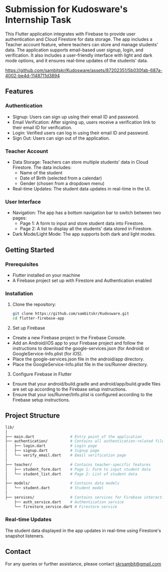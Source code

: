 
# Submission for Kudosware's Internship Task

This Flutter application integrates with Firebase to provide user authentication and Cloud Firestore for data storage. The app includes a Teacher account feature, where teachers can store and manage students' data. The application supports email-based user signup, login, and verification. It also includes a user-friendly interface with light and dark mode options, and it ensures real-time updates of the students' data.

https://github.com/sambitskr/Kudosware/assets/87202351/5b030fab-687a-4002-be4d-1148711d3894

## Features

### Authentication
- Signup: Users can sign up using their email ID and password.
- Email Verification: After signing up, users receive a verification link to their email ID for verification.
- Login: Verified users can log in using their email ID and password.
- Sign Out: Users can sign out of the application.
### Teacher Account
- Data Storage: Teachers can store multiple students' data in Cloud Firestore. The data includes:
    - Name of the student
    - Date of Birth (selected from a calendar)
    - Gender (chosen from a dropdown menu)
- Real-time Updates: The student data updates in real-time in the UI.
### User Interface
- Navigation: The app has a bottom navigation bar to switch between two pages:
    - Page 1: A form to input and store student data into Firestore.
    - Page 2: A list to display all the students' data stored in Firestore.
- Dark Mode/Light Mode: The app supports both dark and light modes.

## Getting Started
### Prerequisites
- Flutter installed on your machine
- A Firebase project set up with Firestore and Authentication enabled
### Installation
1. Clone the repository:

   ```bash
   git clone https://github.com/sambitskr/Kudosware.git
   cd flutter-firebase-app
2. Set up Firebase
- Create a new Firebase project in the Firebase Console.
- Add an Android/iOS app to your Firebase project and follow the instructions to download the google-services.json (for Android) or GoogleService-Info.plist (for iOS).
- Place the google-services.json file in the android/app directory.
- Place the GoogleService-Info.plist file in the ios/Runner directory.
3. Configure Firebase in Flutter
- Ensure that your android/build.gradle and android/app/build.gradle files are set up according to the Firebase setup instructions.
- Ensure that your ios/Runner/Info.plist is configured according to the Firebase setup instructions.
## Project Structure
```bash 
lib/
│
├── main.dart                # Entry point of the application
├── authentication/          # Contains all authentication-related files
│   ├── login.dart           # Login page
│   ├── signup.dart          # Signup page
│   └── verify_email.dart    # Email verification page
│
├── teacher/                 # Contains teacher-specific features
│   ├── student_form.dart    # Page 1: Form to input student data
│   └── student_list.dart    # Page 2: List of student data
│
├── models/                  # Contains data models
│   └── student.dart         # Student model
│
├── services/                # Contains services for Firebase interaction
    ├── auth_service.dart    # Authentication service
    └── firestore_service.dart # Firestore service
```


### Real-time Updates
The student data displayed in the app updates in real-time using Firestore's snapshot listeners.
## Contact
For any queries or further assistance, please contact skrsambit@gmail.com
